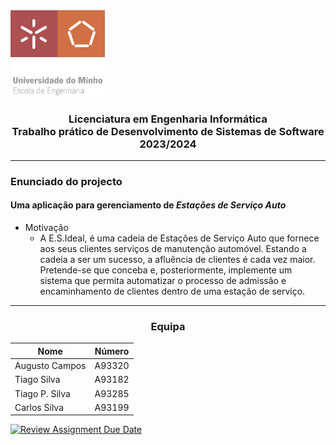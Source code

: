 <img src='uminho.png' width="30%"/>

<h3 align="center">Licenciatura em Engenharia Informática <br> Trabalho prático de Desenvolvimento de Sistemas de Software <br> 2023/2024 </h3>

---

### Enunciado do projecto

#### Uma aplicação para gerenciamento de <i>Estações de Serviço Auto</i>

- Motivação
  - A E.S.Ideal, é uma cadeia de Estações de Serviço Auto que fornece aos seus clientes serviços de manutenção automóvel. Estando a cadeia a ser um sucesso,
a afluência de clientes é cada vez maior. Pretende-se que conceba e, posteriormente, implemente um sistema que permita automatizar o processo de admissão e
encaminhamento de clientes dentro de uma estação de serviço.

---
<h3 align="center">Equipa</h3>

<div align="center">

| Nome             | Número |
|------------------|--------|
| Augusto Campos   | A93320 |
| Tiago Silva      | A93182 |
| Tiago P. Silva   | A93285 |
| Carlos Silva     | A93199 |

</div>



[![Review Assignment Due Date](https://classroom.github.com/assets/deadline-readme-button-24ddc0f5d75046c5622901739e7c5dd533143b0c8e959d652212380cedb1ea36.svg)](https://classroom.github.com/a/i6Gjtc5R)
